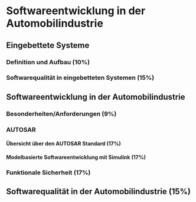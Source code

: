 # Softwareentwicklung in der Automobilindustrie
## Eingebettete Systeme
### Definition und Aufbau (10%)
### Softwarequalität in eingebetteten Systemen (15%)
## Softwareentwicklung in der Automobilindustrie
### Besonderheiten/Anforderungen (9%)
### AUTOSAR
#### Übersicht über den AUTOSAR Standard (17%)
#### Modelbasierte Softwareentwicklung mit Simulink (17%)
### Funktionale Sicherheit (17%)
## Softwarequalität in der Automobilindustrie (15%)